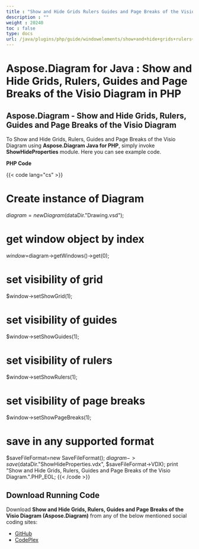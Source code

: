 ```yaml
---
title : "Show and Hide Grids Rulers Guides and Page Breaks of the Visio Diagram in PHP" 
description : "" 
weight : 20240 
toc : false
type: docs
url: /java/plugins/php/guide/windowelements/show+and+hide+grids+rulers+guides+and+page+breaks+of+the+visio+diagram+in+php/
---
```


# Aspose.Diagram for Java : Show and Hide Grids, Rulers, Guides and Page Breaks of the Visio Diagram in PHP


## Aspose.Diagram - Show and Hide Grids, Rulers, Guides and Page Breaks of the Visio Diagram

To Show and Hide Grids, Rulers, Guides and Page Breaks of the Visio Diagram using **Aspose.Diagram Java for PHP**, simply invoke **ShowHideProperties** module. Here you can see example code.

**PHP Code**

{{< code lang="cs" >}}
# Create instance of Diagram
$diagram =new Diagram($dataDir."Drawing.vsd");

# get window object by index
$window=$diagram->getWindows()->get(0);

# set visibility of grid
$window->setShowGrid(1);

# set visibility of guides
$window->setShowGuides(1);

# set visibility of rulers
$window->setShowRulers(1);

# set visibility of page breaks
$window->setShowPageBreaks(1);

# save in any supported format
$saveFileFormat=new SaveFileFormat();
$diagram->save($dataDir."ShowHideProperties.vdx", $saveFileFormat->VDX);
print "Show and Hide Grids, Rulers, Guides and Page Breaks of the Visio Diagram.".PHP_EOL;
{{< /code >}}

## Download Running Code

Download **Show and Hide Grids, Rulers, Guides and Page Breaks of the Visio Diagram (Aspose.Diagram)** from any of the below mentioned social coding sites:

*   [GitHub](https://github.com/asposediagram/Aspose.Diagram-for-Java/blob/master/Plugins/Aspose_Diagram_Java_for_PHP/src/aspose/diagram/WorkingwithWindowElements/ShowHideProperties.php)
*   [CodePlex](https://asposediagramjavaphp.codeplex.com/SourceControl/latest#src/aspose/diagram/WorkingwithWindowElements/ShowHideProperties.php)

